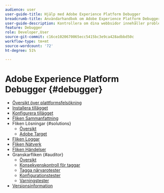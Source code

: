 ```yaml
---
audience: user
user-guide-title: Hjälp med Adobe Experience Platform Debugger
breadcrumb-title: Användarhandbok om Adobe Experience Platform Debugger
user-guide-description: Kontrollera om dina webbsidor innehåller problem med dina Experience Platform-implementeringar med Adobe Experience Platform Debugger för Chrome och Firefox.
feature: Debugger
role: Developer,User
source-git-commit: c16ce1020670065ecc5415bc3e9ca428adbbd50c
workflow-type: tm+mt
source-wordcount: '72'
ht-degree: 51%

---
```



# Adobe Experience Platform Debugger {#debugger}

* [Översikt över plattformsfelsökning](./home.md)
* [Installera tillägget](./install-debugger.md)
* [Konfigurera tillägget](./configure-debugger.md)
* [Fliken Sammanfattning](./summary.md)
* Fliken Lösningar {#solutions}
   * [Översikt](./solutions/overview.md)
   * [Adobe Target](./solutions/target.md)
* [Fliken Loggar](./logs.md)
* [Fliken Nätverk](./network.md)
* [Fliken Händelser](./events.md)
* Granskarfliken {#auditor}
   * [Översikt](./auditor/overview.md)
   * [Konsekvenskontroll för taggar](./auditor/tag-consistency.md)
   * [Tagga närvarotester](./auditor/tag-presence.md)
   * [Konfigurationstester](./auditor/configuration.md)
   * [Varningstester](./auditor/alerts.md)
* [Versionsinformation](./release-notes.md)
